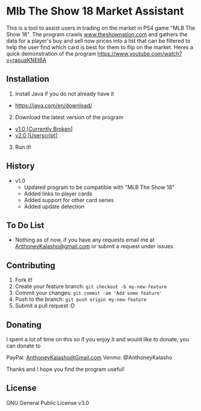 # Mlb The Show 18 Market Assistant
This is a tool to assist users in trading on the market in PS4 game "MLB The Show 18". The program crawls www.theshownation.com and gathers the data for a player's buy and sell now prices into a list that can be filtered to help the user find which card is best for them to flip on the market. Heres a quick demonstration of the program https://www.youtube.com/watch?v=rapuaKNEt6A


## Installation

1. Install Java if you do not already have it
  * https://java.com/en/download/
2. Download the latest version of the program
  * [v1.0 [Currently Broken]](https://sourceforge.net/projects/mlbtheshow18marketassistant/files/MLB%20The%20Show%2018%20Market%20Assistant%20v1.0.jar/download)
  * [v2.0 [Userscript]](https://greasyfork.org/en/scripts/40060-mlb-the-show-nation-profit-calculator)
 
3. Run it!


## History
  * v1.0
    * Updated program to be compatible with "MLB The Show 18"
    * Added links to player cards
    * Added support for other card series
    * Added update detection
    

## To Do List
  * Nothing as of now, if you have any requests email me at AnthoneyKalasho@gmail.com or submit a request under issues.

## Contributing

1. Fork it!
2. Create your feature branch: `git checkout -b my-new-feature`
3. Commit your changes: `git commit -am 'Add some feature'`
4. Push to the branch: `git push origin my-new-feature`
5. Submit a pull request :D


## Donating
I spent a lot of time on this so if you enjoy it and would like to donate, you can donate to

PayPal: AnthoneyKalasho@Gmail.com
Venmo: @AnthoneyKalasho

Thanks and I hope you find the program useful!

## License

GNU General Public License v3.0
